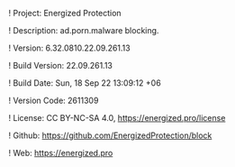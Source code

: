 ! Project: Energized Protection

! Description: ad.porn.malware blocking.

! Version: 6.32.0810.22.09.261.13

! Build Version: 22.09.261.13

! Build Date: Sun, 18 Sep 22 13:09:12 +06

! Version Code: 2611309

! License: CC BY-NC-SA 4.0, https://energized.pro/license

! Github: https://github.com/EnergizedProtection/block

! Web: https://energized.pro
